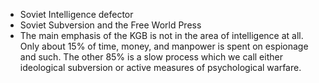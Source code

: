- Soviet Intelligence defector
- Soviet Subversion and the Free World Press
- The main emphasis of the KGB is not in the area of intelligence at all. Only about 15% of time, money, and manpower is spent on espionage and such. The other 85% is a slow process which we call either ideological subversion or active measures of psychological warfare.